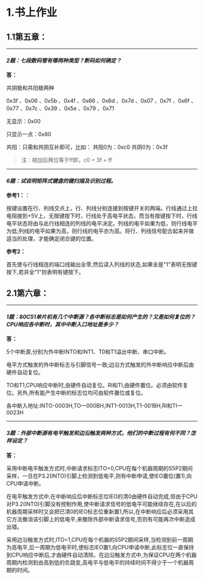 # 1.书上作业

## 1.1第五章：

---

#### _2题：七段数码管有哪两种类型？断码如何确定？_

**答：**

共阴极和共阳极两种

0x3f 、0x06 、0x5b 、0x4f 、0x66 、0x6d 、0x7d 、0x07 、0x7f 、0x6f
、0x77 、0x7c 、0x39 、0x5e 、0x79 、0x71

无显示：0x00

只显示一点：0x80

共阳：只需和共阴互补即可，比如：
共阳0为：0xc0
共阴0为：0x3f
> 注：相加后两位等于ff即，c0 + 3f = ff

---

#### _6题：试说明矩阵式键盘的键扫描及识别过程。_
**参考1：**：

按键设置在行、列线交点上，行、列线分别连接到按键开关的两端。行线通过上拉电阻接到+5V上，无按键按下时，行线处于高电平状态，而当有按键按下时，行线电平状态将由与此行线相连的列线的电平决定。列线的电平如果为低，则行线电平为低;列线的电平如果为高，则行线的电平亦为高。将行、列线信号配合起来并做适当的处理，才能确定闭合键的位置。

**参考2：**

首先使与行线相连的端口线输出全零,然后读入列线的状态,如果全是"1"表明无按键按下,若非全“1"则表明有键按下。




## 2.1第六章：

---

#### _1题：80C51单片机有几个中断源？各中断标志是如何产生的？又是如何复位的？CPU响应各中断时，其中中断入口地址是多少？_

**答：**

5个中断源,分别为外中断INTO和INT1、T0和T1溢出中断、串口中断。

电平方式触发的外中断标志与引脚信号一致;边沿方式触发的外中断响应中断后由硬件自动复位。

TO和T1,CPU响应中断时,由硬件自动复位。RI和TI,由硬件置位。必须由软件复位。另外,所有能产生中断的标志位均可由软件置位或复位。

各中断入地址:INTO-0003H,TO一000BH,INT1-0013H,T1-001BH,RI和TI一0023H


---

#### _3题：外部中断源有电平触发和边沿触发两种方式，他们的中断过程有何不同？怎样设定？_

**答：**

采用中断电平触发方式时,中断请求标志ITO=0,CPU在每个机器周期的S5P2期间采样，一旦在P3.2(INTO)引脚上检测到低电平,则有中断申请,使IEO置位(置1),向CPU申请中断。

在电平触发方式中,在中断响应后中断标志位IEO的清0由硬件自动完成,但由于CPU对P3.2(INTO)引脚没有控制作用,使中断请求信号的低电平可能继续存在,在以后的机器周期采样时又会把已清0的IEO标志位重新置1,所以,在中断响应后必须采用其它方法撤消该引脚上的低电平,来撤除外部中断请求信号,否则有可能再次中断造成出错。

采用边沿触发方式时,ITO=1,CPU在每个机器的S5P2期间采样,当检测到前一周期为高电平,后一周期为低电平时,使标志IEO置1,向CPU申请中断,此标志位一直保持到CPU响应中断后,才由硬件自动清除。在边沿触发方式中,为保证CPU在两个机器周期内检测到由高到低的负跳变,高电平与低电平的持续时间不得少于一个机器周期的时间。

